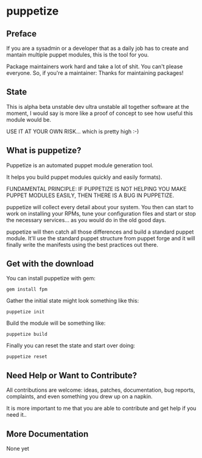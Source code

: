 

# puppetize

## Preface

If you are a sysadmin or a developer that as a daily job has to create
and mantain multiple puppet modules, this is the tool for you.

Package maintainers work hard and take a lot of shit. You can't please
everyone. So, if you're a maintainer: Thanks for maintaining packages!

## State

This is alpha beta unstable dev ultra unstable all together software 
at the moment, I would say is more like a proof of concept to see 
how useful this module would be.

USE IT AT YOUR OWN RISK... which is pretty high :-)

## What is puppetize?

Puppetize is an automated puppet module generation tool.

It helps you build puppet modules quickly and easily
formats).

FUNDAMENTAL PRINCIPLE: IF PUPPETIZE IS NOT HELPING YOU MAKE PUPPET MODULES 
EASILY, THEN THERE IS A BUG IN PUPPETIZE.

puppetize will collect every detail about your system. You then can 
start to work on installing your RPMs, tune your configuration
files and start or stop the necessary services... as you would do 
in the old good days.

puppetize will then catch all those differences and build a standard
puppet module. It'll use the standard puppet structure from puppet
forge and it will finally write the manifests using the best practices
out there.

## Get with the download

You can install puppetize with gem:

    gem install fpm

Gather the initial state might look something like this:

    puppetize init

Build the module will be something like:

    puppetize build

Finally you can reset the state and start over doing:

    puppetize reset

## Need Help or Want to Contribute?

All contributions are welcome: ideas, patches, documentation, bug reports,
complaints, and even something you drew up on a napkin.

It is more important to me that you are able to contribute and get help if you
need it..

## More Documentation

None yet



